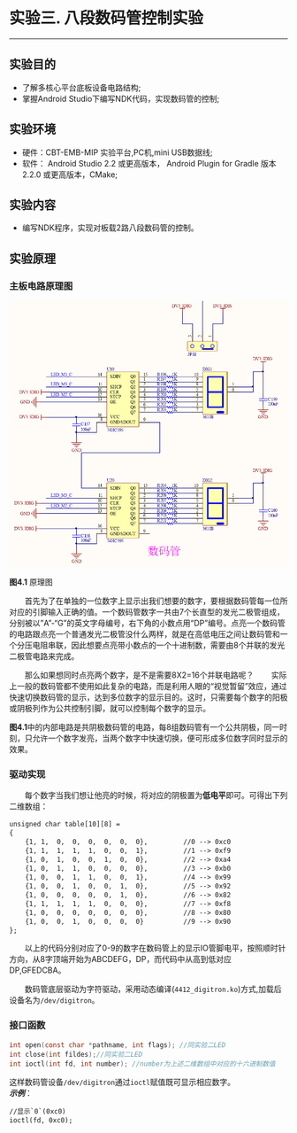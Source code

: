 # 实验三. 八段数码管控制实验

----------
##  实验目的
- 了解多核心平台底板设备电路结构;
- 掌握Android Studio下编写NDK代码，实现数码管的控制;

##  实验环境
* 硬件：CBT-EMB-MIP 实验平台,PC机,mini USB数据线;
* 软件： Android Studio 2.2 或更高版本， Android Plugin for Gradle 版本 2.2.0 或更高版本，CMake;

##  实验内容
- 编写NDK程序，实现对板载2路八段数码管的控制。


##  实验原理

### 主板电路原理图

![数码管](/chapter5/experiment03/Nixie.png)   

**图4.1** 原理图   

&emsp;&emsp;首先为了在单独的一位数字上显示出我们想要的数字，要根据数码管每一位所对应的引脚输入正确的值。一个数码管数字一共由7个长直型的发光二极管组成，分别被以”A”-“G”的英文字母编号，右下角的小数点用“DP”编号。点亮一个数码管的电路跟点亮一个普通发光二极管没什么两样，就是在高低电压之间让数码管和一个分压电阻串联，因此想要点亮带小数点的一个十进制数，需要由8个并联的发光二极管电路来完成。

&emsp;&emsp;那么如果想同时点亮两个数字，是不是需要8X2=16个并联电路呢？
&emsp;&emsp;实际上一般的数码管都不使用如此复杂的电路，而是利用人眼的“视觉暂留”效应，通过快速切换数码管的显示，达到多位数字的显示目的。这时，只需要每个数字的阳极或阴极列作为公共控制引脚，就可以控制每个数字的显示。   

**图4.1**中的内部电路是共阴极数码管的电路，每8组数码管有一个公共阴极，同一时刻，只允许一个数字发亮，当两个数字中快速切换，便可形成多位数字同时显示的效果。


### 驱动实现

&emsp;&emsp;每个数字当我们想让他亮的时候，将对应的阴极置为**低电平**即可。可得出下列二维数组：
```
unsigned char table[10][8] =
{
    {1, 1,  0,  0,  0,  0,  0,  0},         //0 --> 0xc0
    {1, 1,  1,  1,  1,  0,  0,  1},         //1 --> 0xf9
    {1, 0,  1,  0,  0,  1,  0,  0},         //2 --> 0xa4
    {1, 0,  1,  1,  0,  0,  0,  0},         //3 --> 0xb0
    {1, 0,  0,  1,  1,  0,  0,  1},         //4 --> 0x99
    {1, 0,  0,  1,  0,  0,  1,  0},         //5 --> 0x92
    {1, 0,  0,  0,  0,  0,  1,  0},         //6 --> 0x82
    {1, 1,  1,  1,  1,  0,  0,  0},         //7 --> 0xf8
    {1, 0,  0,  0,  0,  0,  0,  0},         //8 --> 0x80
    {1, 0,  0,  1,  0,  0,  0,  0}          //9 --> 0x90
};
```
   
&emsp;&emsp;以上的代码分别对应了0-9的数字在数码管上的显示IO管脚电平，按照顺时针方向，从8字顶端开始为ABCDEFG，DP，而代码中从高到低对应DP,GFEDCBA。

&emsp;&emsp;数码管底层驱动为字符驱动，采用动态编译(`4412_digitron.ko`)方式,加载后设备名为`/dev/digitron`。   

### 接口函数

```c
int open(const char *pathname, int flags); //同实验二LED
int close(int fildes);//同实验二LED
int ioctl(int fd, int number); //number为上述二维数组中对应的十六进制数值
```

这样数码管设备`/dev/digitron`通过`ioctl`赋值既可显示相应数字。   
***示例***：
```
//显示`0`(0xc0)
ioctl(fd, 0xc0);
```
